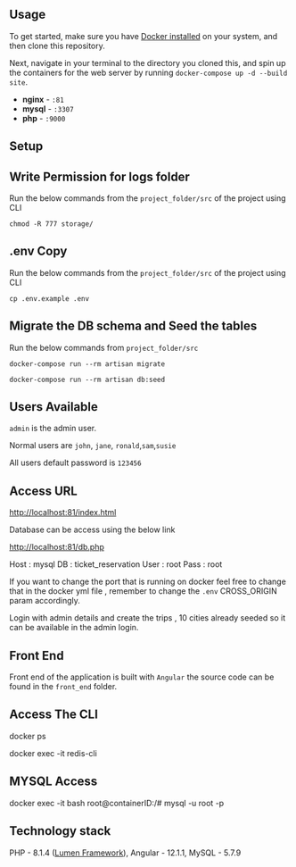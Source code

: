 ## Usage

To get started, make sure you have [Docker installed](https://docs.docker.com/docker-for-mac/install/) on your system, and then clone this repository.

Next, navigate in your terminal to the directory you cloned this, and spin up the containers for the web server by running `docker-compose up -d --build site`.

- **nginx** - `:81`
- **mysql** - `:3307`
- **php** - `:9000`




## Setup

## Write Permission for logs folder
Run the below commands from the  `project_folder/src`  of the project using CLI

`chmod -R 777 storage/`

## .env Copy
Run the below commands from the `project_folder/src`  of the project using CLI

`cp .env.example .env`

## Migrate the DB schema and Seed the tables

Run the below commands from `project_folder/src`

`docker-compose run --rm artisan migrate` 

`docker-compose run --rm artisan db:seed` 

## Users Available

`admin` is the admin user.

Normal users are `john`, `jane`, `ronald`,`sam`,`susie`

All users default password is  `123456`

## Access URL

[http://localhost:81/index.html](http://localhost:81/index.html)

Database can be access using the below link

[http://localhost:81/db.php](http://localhost:81/index.html)

Host : mysql
DB   : ticket_reservation
User : root
Pass : root

If you want to change the port that is running on docker feel free to change that in the docker yml file , remember to change the `.env` CROSS_ORIGIN param accordingly.

Login with admin details and create the trips , 10 cities already seeded so it can be available in the admin login.

## Front End

Front end of the application is built with `Angular` the source code can be found in the `front_end` folder.

## Access The CLI

docker ps

docker exec -it <redis container ID> redis-cli 

## MYSQL Access 

docker exec -it <postgres container ID> bash
root@containerID:/# mysql -u root -p

## Technology stack

PHP - 8.1.4 ([Lumen Framework](https://lumen.laravel.com/docs/9.x)),
Angular - 12.1.1,
MySQL - 5.7.9



